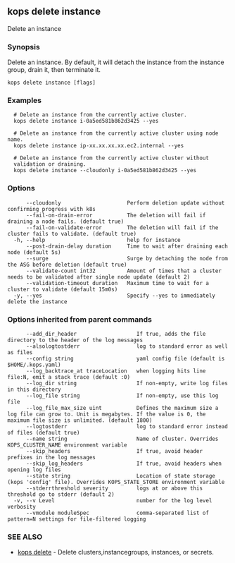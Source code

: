 
<!--- This file is automatically generated by make gen-cli-docs; changes should be made in the go CLI command code (under cmd/kops) -->

## kops delete instance

Delete an instance

### Synopsis

Delete an instance. By default, it will detach the instance from the instance group, drain it, then terminate it.

```
kops delete instance [flags]
```

### Examples

```
  # Delete an instance from the currently active cluster.
  kops delete instance i-0a5ed581b862d3425 --yes
  
  # Delete an instance from the currently active cluster using node name.
  kops delete instance ip-xx.xx.xx.xx.ec2.internal --yes
  
  # Delete an instance from the currently active cluster without
  validation or draining.
  kops delete instance --cloudonly i-0a5ed581b862d3425 --yes
```

### Options

```
      --cloudonly                     Perform deletion update without confirming progress with k8s
      --fail-on-drain-error           The deletion will fail if draining a node fails. (default true)
      --fail-on-validate-error        The deletion will fail if the cluster fails to validate. (default true)
  -h, --help                          help for instance
      --post-drain-delay duration     Time to wait after draining each node (default 5s)
      --surge                         Surge by detaching the node from the ASG before deletion (default true)
      --validate-count int32          Amount of times that a cluster needs to be validated after single node update (default 2)
      --validation-timeout duration   Maximum time to wait for a cluster to validate (default 15m0s)
  -y, --yes                           Specify --yes to immediately delete the instance
```

### Options inherited from parent commands

```
      --add_dir_header                   If true, adds the file directory to the header of the log messages
      --alsologtostderr                  log to standard error as well as files
      --config string                    yaml config file (default is $HOME/.kops.yaml)
      --log_backtrace_at traceLocation   when logging hits line file:N, emit a stack trace (default :0)
      --log_dir string                   If non-empty, write log files in this directory
      --log_file string                  If non-empty, use this log file
      --log_file_max_size uint           Defines the maximum size a log file can grow to. Unit is megabytes. If the value is 0, the maximum file size is unlimited. (default 1800)
      --logtostderr                      log to standard error instead of files (default true)
      --name string                      Name of cluster. Overrides KOPS_CLUSTER_NAME environment variable
      --skip_headers                     If true, avoid header prefixes in the log messages
      --skip_log_headers                 If true, avoid headers when opening log files
      --state string                     Location of state storage (kops 'config' file). Overrides KOPS_STATE_STORE environment variable
      --stderrthreshold severity         logs at or above this threshold go to stderr (default 2)
  -v, --v Level                          number for the log level verbosity
      --vmodule moduleSpec               comma-separated list of pattern=N settings for file-filtered logging
```

### SEE ALSO

* [kops delete](kops_delete.md)	 - Delete clusters,instancegroups, instances, or secrets.

